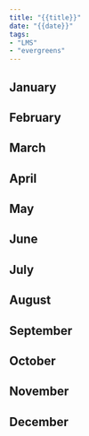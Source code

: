 ```yaml
---
title: "{{title}}"
date: "{{date}}"
tags:
- "LMS"
- "evergreens"
---
```


## January

## February

## March

## April

## May

## June

## July

## August

## September

## October

## November

## December
